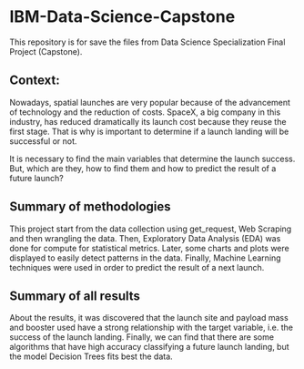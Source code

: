 # IBM-Data-Science-Capstone
This repository is for save the files from Data Science Specialization Final Project (Capstone).

## Context:

Nowadays, spatial launches are very popular because of the advancement of technology and the reduction of costs.
SpaceX, a big company in this industry, has reduced dramatically its launch cost because they reuse the first stage. 
That is why is important to determine if a launch landing will be successful or not.

It is necessary to find the main variables that determine the launch success. 
But, which are they, how to find them and how to predict the result of a future launch?

## Summary of methodologies
This project start from the data collection using get_request, Web Scraping and then wrangling the data.
Then, Exploratory Data Analysis (EDA) was done for compute for statistical metrics.
Later, some charts and plots were displayed to easily detect patterns in the data.
Finally, Machine Learning techniques were used in order to predict the result of a next launch.

## Summary of all results
About the results, it was discovered that the launch site and payload mass and booster used have a strong relationship with the target variable, i.e. the success of the launch landing.
Finally, we can find that there are some algorithms that have high accuracy classifying a future launch landing, but the model Decision Trees fits best the data.



